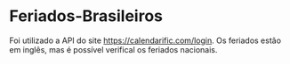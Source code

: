 # Feriados-Brasileiros

Foi utilizado a API do site https://calendarific.com/login. Os feriados estão em inglês, mas é possível verifical os feriados nacionais.
